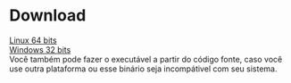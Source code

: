 
# Download  
[Linux 64 bits](https://raw.githubusercontent.com/pabloufrn/magos/download/linux/amd64/magos.zip)  
[Windows 32 bits](https://raw.githubusercontent.com/pabloufrn/magos/download/windows/x86/magos.zip)  
Você também pode fazer o executável a partir do código fonte, caso você use outra plataforma ou esse binário seja incompátivel com seu sistema.
